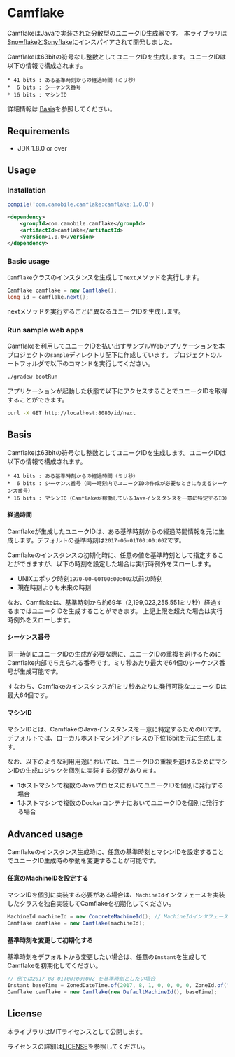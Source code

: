 Camflake
===

CamflakeはJavaで実装された分散型のユニークID生成器です。
本ライブラリは[Snowflake](https://github.com/twitter/snowflake)と[Sonyflake](https://github.com/sony/sonyflake)にインスパイアされて開発しました。

Camflakeは63bitの符号なし整数としてユニークIDを生成します。ユニークIDは以下の情報で構成されます。

```
* 41 bits : ある基準時刻からの経過時間（ミリ秒）
*  6 bits : シーケンス番号
* 16 bits : マシンID
```

詳細情報は [Basis](#Basis)を参照してください。


## Requirements

* JDK 1.8.0 or over


## Usage
### Installation

```gradle
compile('com.camobile.camflake:camflake:1.0.0')
```

```xml
<dependency>
    <groupId>com.camobile.camflake</groupId>
    <artifactId>camflake</artifactId>
    <version>1.0.0</version>
</dependency>
```


### Basic usage

`Camflake`クラスのインスタンスを生成して`next`メソッドを実行します。

```java
Camflake camflake = new Camflake();
long id = camflake.next();
```

nextメソッドを実行するごとに異なるユニークIDを生成します。


### Run sample web apps

Camflakeを利用してユニークIDを払い出すサンプルWebアプリケーションを本プロジェクトの`sample`ディレクトリ配下に作成しています。
プロジェクトのルートフォルダで以下のコマンドを実行してください。

```bash
./gradew bootRun
```

アプリケーションが起動した状態で以下にアクセスすることでユニークIDを取得することができます。

```bash
curl -X GET http://localhost:8080/id/next
```


## Basis

Camflakeは63bitの符号なし整数としてユニークIDを生成します。ユニークIDは以下の情報で構成されます。

```
* 41 bits : ある基準時刻からの経過時間（ミリ秒）
*  6 bits : シーケンス番号（同一時刻内でユニークIDの作成が必要なときに与えるシーケンス番号）
* 16 bits : マシンID（Camflakeが稼働しているJavaインスタンスを一意に特定するID）
```

#### 経過時間
Camflakeが生成したユニークIDは、ある基準時刻からの経過時間情報を元に生成します。デフォルトの基準時刻は`2017-06-01T00:00:00Z`です。

Camflakeのインスタンスの初期化時に、任意の値を基準時刻として指定することができますが、以下の時刻を設定した場合は実行時例外をスローします。
* UNIXエポック時刻`1970-00-00T00:00:00Z`以前の時刻
* 現在時刻よりも未来の時刻

なお、Camflakeは、基準時刻から約69年（2,199,023,255,551ミリ秒）経過するまではユニークIDを生成することができます。
上記上限を超えた場合は実行時例外をスローします。


#### シーケンス番号
同一時刻にユニークIDの生成が必要な際に、ユニークIDの重複を避けるためにCamflake内部で与えられる番号です。ミリ秒あたり最大で64個のシーケンス番号が生成可能です。

すなわち、Camflakeのインスタンスが1ミリ秒あたりに発行可能なユニークIDは最大64個です。


#### マシンID

マシンIDとは、CamflakeのJavaインスタンスを一意に特定するためのIDです。デフォルトでは、ローカルホストマシンIPアドレスの下位16bitを元に生成します。

なお、以下のような利用用途においては、ユニークIDの重複を避けるためにマシンIDの生成ロジックを個別に実装する必要があります。
* 1ホストマシンで複数のJavaプロセスにおいてユニークIDを個別に発行する場合
* 1ホストマシンで複数のDockerコンテナにおいてユニークIDを個別に発行する場合


## Advanced usage

Camflakeのインスタンス生成時に、任意の基準時刻とマシンIDを設定することでユニークID生成時の挙動を変更することが可能です。

#### 任意のMachineIDを設定する

マシンIDを個別に実装する必要がある場合は、`MachineId`インタフェースを実装したクラスを独自実装してCamflakeを初期化してください。

```java
MachineId machineId = new ConcreteMachineId(); // MachineIdインタフェースを実装したクラス
Camflake camflake = new Camflake(machineId);
```

#### 基準時刻を変更して初期化する

基準時刻をデフォルトから変更したい場合は、任意の`Instant`を生成してCamflakeを初期化してください。

```java
// 例では2017-08-01T00:00:00Z を基準時刻としたい場合
Instant baseTime = ZonedDateTime.of(2017, 8, 1, 0, 0, 0, 0, ZoneId.of("UTC")).toInstant());
Camflake camflake = new Camflake(new DefaultMachineId(), baseTime);
```


## License

本ライブラリはMITライセンスとして公開します。

ライセンスの詳細は[LICENSE](LICENSE.txt)を参照してください。
